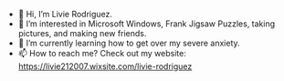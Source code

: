 - 👋 Hi, I’m Livie Rodriguez.
- 👀 I’m interested in Microsoft Windows, Frank Jigsaw Puzzles, taking pictures, and making new friends.
- 🌱 I’m currently learning how to get over my severe anxiety.
- 📫 How to reach me? Check out my website: https://livie212007.wixsite.com/livie-rodriguez

<!---
littlemisslivie2007/littlemisslivie2007 is a ✨ special ✨ repository because its `README.md` (this file) appears on your GitHub profile.
You can click the Preview link to take a look at your changes.
--->
